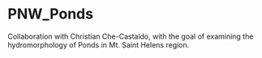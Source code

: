 # PNW_Ponds

Collaboration with Christian Che-Castaldo, with the goal of examining the hydromorphology of Ponds in Mt. Saint Helens region.